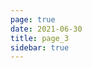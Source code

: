 ```yaml
---
page: true
date: 2021-06-30
title: page_3
sidebar: true
---
```

<script setup>
import Page from "../.vitepress/theme/components/Page.vue";
import { useData } from "vitepress";
const { theme } = useData();
const pageSize = theme.value.pageSize;
const posts = theme.value.posts.slice(6,9)
</script>
<Page :posts="posts" :pageCurrent="3" :pagesNum="11" />
